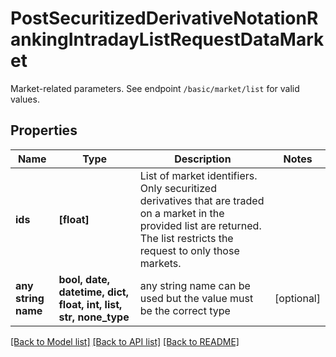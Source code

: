 # PostSecuritizedDerivativeNotationRankingIntradayListRequestDataMarket

Market-related parameters. See endpoint `/basic/market/list` for valid values.

## Properties
Name | Type | Description | Notes
------------ | ------------- | ------------- | -------------
**ids** | **[float]** | List of market identifiers. Only securitized derivatives that are traded on a market in the provided list are returned. The list restricts the request to only those markets. | 
**any string name** | **bool, date, datetime, dict, float, int, list, str, none_type** | any string name can be used but the value must be the correct type | [optional]

[[Back to Model list]](../README.md#documentation-for-models) [[Back to API list]](../README.md#documentation-for-api-endpoints) [[Back to README]](../README.md)


